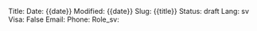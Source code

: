Title: 
Date: {{date}}
Modified: {{date}}
Slug: {{title}}
Status: draft
Lang: sv
Visa: False
Email: 
Phone: 
Role_sv: 